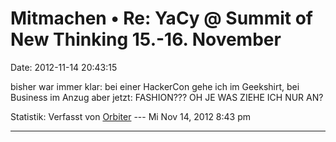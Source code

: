 Mitmachen • Re: YaCy @ Summit of New Thinking 15.-16. November
==============================================================

Date: 2012-11-14 20:43:15

bisher war immer klar: bei einer HackerCon gehe ich im Geekshirt, bei
Business im Anzug aber jetzt: FASHION??? OH JE WAS ZIEHE ICH NUR AN?

Statistik: Verfasst von
[Orbiter](http://forum.yacy-websuche.de/memberlist.php?mode=viewprofile&u=2)
--- Mi Nov 14, 2012 8:43 pm

------------------------------------------------------------------------
